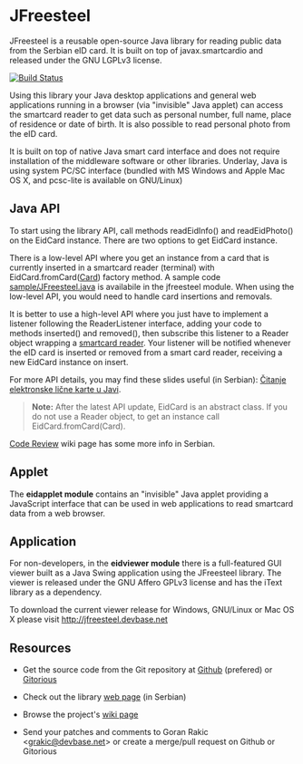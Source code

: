 JFreesteel
==========

JFreesteel is a reusable open-source Java library for reading public data from
the Serbian eID card. It is built on top of javax.smartcardio and released under
the GNU LGPLv3 license.

[![Build Status](https://travis-ci.org/grakic/jfreesteel.svg?branch=master)](https://travis-ci.org/grakic/jfreesteel)

Using this library your Java desktop applications and general web applications
running in a browser (via "invisible" Java applet) can access the smartcard
reader to get data such as personal number, full name, place of residence or
date of birth. It is also possible to read personal photo from the eID card.

It is built on top of native Java smart card interface and does not require
installation of the middleware software or other libraries. Underlay, Java is
using system PC/SC interface (bundled with MS Windows and Apple Mac OS X, and
pcsc-lite is available on GNU/Linux)


Java API
--------

To start using the library API, call methods readEidInfo() and readEidPhoto()
on the EidCard instance. There are two options to get EidCard instance.

There is a low-level API where you get an instance from a card that is currently
inserted in a smartcard reader (terminal) with EidCard.fromCard([Card]) factory
method. A sample code [sample/JFreesteel.java] is availabile in the jfreesteel
module. When using the low-level API, you would need to handle card insertions
and removals.

It is better to use a high-level API where you just have to implement a listener
following the ReaderListener interface, adding your code to methods inserted()
and removed(), then subscribe this listener to a Reader object wrapping a
[smartcard reader][CardTerminal]. Your listener will be notified whenever the
eID card is inserted or removed from a smart card reader, receiving a new
EidCard instance on insert.

For more API details, you may find these slides useful (in Serbian):
[Čitanje elektronske lične karte u Javi][Slides].
> **Note:** After the latest API update, EidCard is an abstract class. If you do
> not use a Reader object, to get an instance call EidCard.fromCard(Card).

[Code Review] wiki page has some more info in Serbian.


[sample/JFreesteel.java]: https://github.com/grakic/jfreesteel/blob/master/jfreesteel/src/main/java/net/devbase/jfreesteel/sample/JFreesteel.java
[Slides]: https://speakerdeck.com/u/grakic/p/jfreesteel-citanje-elektronske-licne-karte-u-javi
[Code Review]: https://github.com/grakic/jfreesteel/wiki/CodeReview
[Card]: http://docs.oracle.com/javase/7/docs/jre/api/security/smartcardio/spec/javax/smartcardio/Card.html
[CardTerminal]: http://docs.oracle.com/javase/7/docs/jre/api/security/smartcardio/spec/javax/smartcardio/CardTerminal.html


Applet
------

The **eidapplet module** contains an "invisible" Java applet providing a
JavaScript interface that can be used in web applications to read smartcard data
from a web browser.


Application
------

For non-developers, in the **eidviewer module** there is a full-featured GUI
viewer built as a Java Swing application using the JFreesteel library. The
viewer is released under the GNU Affero GPLv3 license and has the iText library
as a dependency.

To download the current viewer release for Windows, GNU/Linux
or Mac OS X please visit http://jfreesteel.devbase.net


Resources
---------

  * Get the source code from the Git repository at 
    [Github](https://github.com/grakic/jfreesteel) (prefered) or 
    [Gitorious](https://gitorious.org/freesteel)

  * Check out the library [web page](http://jfreesteel.devbase.net) (in Serbian)

  * Browse the project's [wiki page](https://github.com/grakic/jfreesteel/wiki)
    
  * Send your patches and comments to Goran Rakic &lt;grakic@devbase.net&gt; or
    create a merge/pull request on Github or Gitorious

